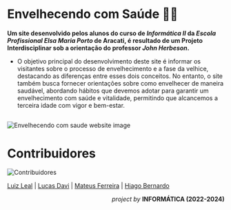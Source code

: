 # Envelhecendo com Saúde 👴👵

**Um site desenvolvido pelos alunos do curso de _Informática II_ da _Escola Profissional Elsa Maria Porto_ de Aracati, é resultado de um Projeto Interdisciplinar sob a orientação do professor _John Herbeson_.**

- O objetivo principal do desenvolvimento deste site é informar os visitantes sobre o processo de envelhecimento e a fase da velhice, destacando as diferenças entre esses dois conceitos. No entanto, o site também busca fornecer orientações sobre como envelhecer de maneira saudável, abordando hábitos que devemos adotar para garantir um envelhecimento com saúde e vitalidade, permitindo que alcancemos a terceira idade com vigor e bem-estar.

##

![Envelhecendo com saude website image](https://envelhecendo-com-saude.vercel.app/app/img/img_ecs.png)

# Contribuidores

![Contribuidores](https://contributors-img.web.app/image?repo=mateus-53/Velhice-Website&max=500)

[Luiz Leal](https://github.com/luizlealdev) | [Lucas Davi](https://github.com/LDavi05) | [Mateus Ferreira](https://github.com/Mateus-53) | [Hiago Bernardo](https://github.com/hi-bernardo)

<div align="right">

_project by_ **INFORMÁTICA (2022-2024)**

</div>
